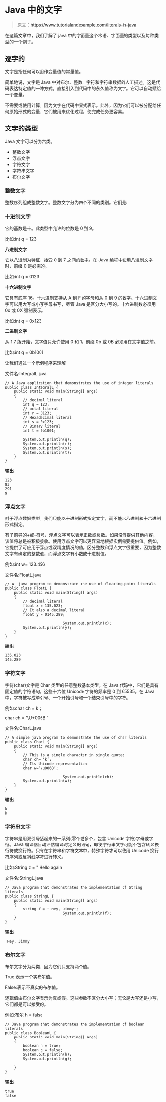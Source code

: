 # Java 中的文字

> 原文：<https://www.tutorialandexample.com/literals-in-java>

在这篇文章中，我们了解了 java 中的字面量这个术语、字面量的类型以及每种类型的一个例子。

## 逐字的

文字是指任何可以用作变量值的常量值。

简单地说，文字是 Java 中对布尔、整数、字符和字符串数据的人工描述。这是代码表达特定值的一种方式。直接引入到代码中的永久值称为文字。它可以自动赋给一个变量。

不需要或使用计算，因为文字在代码中显式表示。此外，因为它们可以被分配给任何原始形式的变量，它们被用来优化过程，使完成任务更容易。

## 文字的类型

Java 文字可以分为六类。

*   整数文字
*   浮点文字
*   字符文字
*   字符串文字
*   布尔文字

### 整数文字

整数序列组成整数文字。整数文字分为四个不同的类别。它们是:

### 十进制文字

它的基数是十。此类型中允许的位数是 0 到 9。

比如:int q = 123

**八进制文字**

它以八进制为特征，接受 0 到 7 之间的数字。在 Java 编程中使用八进制文字时，前缀 0 是必需的。

比如:int q = 0123

**十六进制文字**

它具有底座 16。十六进制支持从 A 到 F 的字母和从 0 到 9 的数字。十六进制文字可以用大写或小写字母书写，尽管 Java 是区分大小写的。十六进制数必须用 0x 或 0X 强制表示。

比如:int q = 0x123

**二进制文字**

从 1.7 版开始，文字值只允许使用 0 和 1。前缀 0b 或 0B 必须用在文字值之前。

比如:int q = 0b1001

让我们通过一个示例程序来理解

文件名:IntegralL.java

```
// A Java application that demonstrates the use of integer literals
public class IntegralL {
	public static void main(String[] args)
	{
		// decimal literal
		int q = 123;
		// octal literal
		int r = 0123;
		// Hexadecimal literal
		int s = 0x123;
		// Binary literal
		int t = 0b1001;

		System.out.println(q);
		System.out.println(r);
		System.out.println(s);
		System.out.println(t);
	}
} 
```

**输出**

```
123
83
291
9 
```

### 浮点文字

对于浮点数据类型，我们只能以十进制形式指定文字，而不能以八进制和十六进制形式指定。

有了前导的+或-符号，浮点文字可以表示正数或负数。如果没有提供其他内容，该值将总是被积极接收。使用浮点文字可以更容易地根据实例需要提供值。例如，它提供了可应用于浮点或双精度情况的值。区分整数和浮点文字很重要，因为整数文字有确定的整数值，而浮点文字有小数或十进制值。

例如:int w= 123.456

文件名:FloatL.java

```
// A  java program to demonstrate the use of floating-point literals
public class FloatL {
	public static void main(String[] args)
	{
		// decimal literal
		float x = 135.023;
		// It also a decimal literal
		float y = 0145.289;

                          System.out.println(x);
		System.out.println(y);
 	}
} 
```

**输出**

```
135.023
145.289
```

### 字符文字

字符(char)文字是 Char 类型的任意整数基本类型。在 Java 代码中，它们是具有固定值的字符语句。这些十六位 Unicode 字符的频率是 0 到 65535。在 Java 中，字符被写成单引号、一个开始引号和一个结束引号中的字符。

例如:char ch = k；

char ch = '\U+006B '

文件名:CharL.java

```
// A simple java program to demonstrate the use of char literals
public class CharL {
	public static void main(String[] args)
	{
		// This is a single character in single quotes
		char ch= ‘k’;
		// Its Unicode representation
		char w=’\u006B’;

                          System.out.println(ch);
		System.out.println(w);
 	}
} 
```

**输出**

```
k
k 
```

### 字符串文字

字符串是用双引号括起来的一系列(零个或多个，包含 Unicode 字符)字母或字符。Java 编译器自动评估编译时定义的语句，即使字符串文字可能不包含转义换行符或换行符。只有在字符串和字符文本中，特殊字符才可以使用 Unicode 换行符序列或反斜线字符进行转义。

比如:String z = " Hello again

文件名:StringL.java

```
// Java program that demonstrates the implementation of String literals
public class StringL {
	public static void main(String[] args)
	{
		String f = " Hey, Jimmy";
                          System.out.println(f);
	}
} 
```

**输出**

```
 Hey, Jimmy
```

### 布尔文字

布尔文字分为两类，因为它们只支持两个值。

True:表示一个实布尔值。

False:表示不真实的布尔值。

逻辑值由布尔文字表示为真或假。这些参数不区分大小写；无论是大写还是小写，它们都是可以接受的。

例如:布尔 h = false

```
// Java program that demonstrates the implementation of boolean literals
public class BooleanL {
	public static void main(String[] args)
	{
		boolean h = true;
		boolean g = false;
		System.out.println(h);
		System.out.println(g);

	}
}
```

**输出**

```
true
false
```